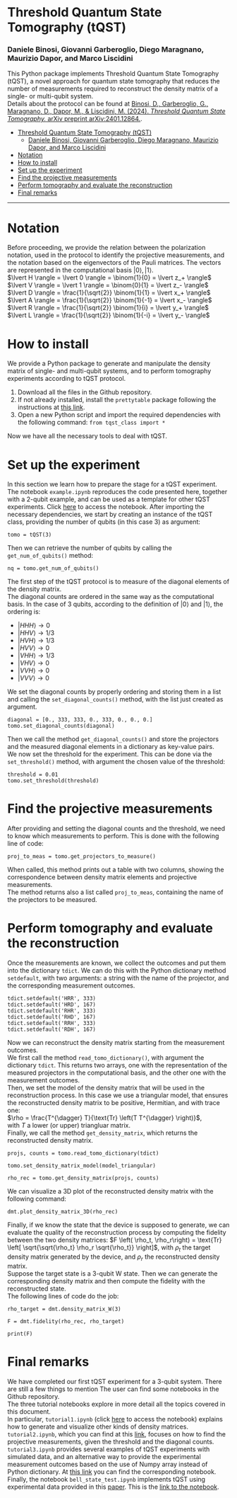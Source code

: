 # Threshold Quantum State Tomography (tQST)
### Daniele Binosi, Giovanni Garberoglio, Diego Maragnano, Maurizio Dapor, and Marco Liscidini

This Python package implements Threshold Quantum State Tomography (tQST), a novel approach for quantum state tomography that reduces the number of measurements required to reconstruct the density matrix of a single- or multi-qubit system.  
Details about the protocol can be found at [Binosi, D., Garberoglio, G., Maragnano, D., Dapor, M., & Liscidini, M. (2024). *Threshold Quantum State Tomography.* arXiv preprint arXiv:2401.12864.](https://arxiv.org/abs/2401.12864).  

- [Threshold Quantum State Tomography (tQST)](#threshold-quantum-state-tomography-tqst)
    - [Daniele Binosi, Giovanni Garberoglio, Diego Maragnano, Maurizio Dapor, and Marco Liscidini](#daniele-binosi-giovanni-garberoglio-diego-maragnano-maurizio-dapor-and-marco-liscidini)
- [Notation](#notation)
- [How to install](#how-to-install)
- [Set up the experiment](#set-up-the-experiment)
- [Find the projective measurements](#find-the-projective-measurements)
- [Perform tomography and evaluate the reconstruction](#perform-tomography-and-evaluate-the-reconstruction)
- [Final remarks](#final-remarks)

---

<a id="notation"></a>
# Notation
Before proceeding, we provide the relation between the polarization notation, used in the protocol to identify the projective measurements, and the notation based on the eigenvectors of the Pauli matrices. The vectors are represented in the computational basis $\lvert 0 \rangle, \lvert 1 \rangle$.  
$\lvert H \rangle = \lvert 0 \rangle = \binom{1}{0} = \lvert z_+ \rangle$  
$\lvert V \rangle = \lvert 1 \rangle = \binom{0}{1} = \lvert z_- \rangle$  
$\lvert D \rangle = \frac{1}{\sqrt{2}} \binom{1}{1} = \lvert x_+ \rangle$  
$\lvert A \rangle = \frac{1}{\sqrt{2}} \binom{1}{-1} = \lvert x_- \rangle$  
$\lvert R \rangle = \frac{1}{\sqrt{2}} \binom{1}{i} = \lvert y_+ \rangle$  
$\lvert L \rangle = \frac{1}{\sqrt{2}} \binom{1}{-i} = \lvert y_- \rangle$  

<a id="how-to-install"></a>
 # How to install

 We provide a Python package to generate and manipulate the density matrix of single- and multi-qubit systems, and to perform tomography experiments according to tQST protocol.  
 1. Download all the files in the Github repository.
 2. If not already installed, install the `prettytable` package following the instructions at [this link](https://pypi.org/project/prettytable/).
 3. Open a new Python script and import the required dependencies with the following command: `from tqst_class import *`  

Now we have all the necessary tools to deal with tQST.  

<a id="setup-the-experiment"></a>
# Set up the experiment

In this section we learn how to prepare the stage for a tQST experiment.  
The notebook `example.ipynb` reproduces the code presented here, together with a 2-qubit example, and can be used as a template for other tQST experiments. Click [here](https://github.com/liscidini-group/tQST/blob/main/example.ipynb) to access the notebook.
After importing the necessary dependencies, we start by creating an instance of the tQST class, providing the number of qubits (in this case 3) as argument:
```{python}
tomo = tQST(3)
```
Then we can retrieve the number of qubits by calling the `get_num_of_qubits()` method:
```{python}
nq = tomo.get_num_of_qubits()
```
The first step of the tQST protocol is to measure of the diagonal elements of the density matrix.  
The diagonal counts are ordered in the same way as the computational basis. In the case of 3 qubits, according to the definition of $\lvert 0 \rangle$ and $\lvert 1 \rangle$, the ordering is:
- $\lvert HHH \rangle \rightarrow 0$
- $\lvert HHV \rangle \rightarrow 1/3$
- $\lvert HVH \rangle \rightarrow 1/3$
- $\lvert HVV \rangle \rightarrow 0$
- $\lvert VHH \rangle \rightarrow 1/3$
- $\lvert VHV \rangle \rightarrow 0$
- $\lvert VVH \rangle \rightarrow 0$
- $\lvert VVV \rangle \rightarrow 0$

 We set the diagonal counts by properly ordering and storing them in a list and calling the `set_diagonal_counts()` method, with the list just created as argument.  
```{python}
diagonal = [0., 333, 333, 0., 333, 0., 0., 0.]
tomo.set_diagonal_counts(diagonal)
```
Then we call the method `get_diagonal_counts()` and store the projectors and the measured diagonal elements in a dictionary as key-value pairs.   
We now set the threshold for the experiment.  This can be done via the `set_threshold()` method, with argument the chosen value of the threshold:
```{python}
threshold = 0.01
tomo.set_threshold(threshold)
```

<a id="find-projective-measurements"></a>
# Find the projective measurements

After providing and setting the diagonal counts and the threshold, we need to know which measurements to perform. This is done with the following line of code:
 ```{python}
proj_to_meas = tomo.get_projectors_to_measure()
```
When called, this method prints out a table with two columns, showing the correspondence between density matrix elements and projective measurements.  
The method returns also a list called `proj_to_meas`, containing the name of the projectors to be measured.

<a id="perform-tomography-and-evaluate-the-reconstruction" ></a>
# Perform tomography and evaluate the reconstruction

Once the measurements are known, we collect the outcomes and put them into the dictionary `tdict`. We can do this with the Python dictionary method `setdefault`, with two arguments: a string with the name of the projector, and the corresponding measurement outcomes.

```{python}
tdict.setdefault('HRR', 333)
tdict.setdefault('HRD', 167)
tdict.setdefault('RHR', 333)
tdict.setdefault('RHD', 167)
tdict.setdefault('RRH', 333)
tdict.setdefault('RDH', 167)
```

Now we can reconstruct the density matrix starting from the measurement outcomes.  
We first call the method `read_tomo_dictionary()`, with argument the dictionary `tdict`. This returns two arrays, one with the representation of the measured projectors in the computational basis, and the other one with the measurement outcomes.  
Then, we set the model of the density matrix that will be used in the reconstruction process. In this case we use a triangular model, that ensures the reconstructed density matrix to be positive, Hermitian, and with trace one:  
$\rho = \frac{T^{\dagger} T}{\text{Tr} \left(T T^{\dagger} \right)}$,  
with $T$ a lower (or upper) triangluar matrix.  
Finally, we call the method `get_density_matrix`, which returns the reconstructed density matrix.

```{python}
projs, counts = tomo.read_tomo_dictionary(tdict)

tomo.set_density_matrix_model(model_triangular)

rho_rec = tomo.get_density_matrix(projs, counts)
```

We can visualize a 3D plot of the reconstructed density matrix with the following command:

```{python}
dmt.plot_density_matrix_3D(rho_rec)
```

Finally, if we know the state that the device is supposed to generate, we can evaluate the quality of the reconstruction process by computing the fidelity between the two density matrices:
$F \left( \rho_t, \rho_r\right) = \text{Tr} \left[ \sqrt{\sqrt{\rho_t} \rho_r \sqrt{\rho_t}} \right]$, with $\rho_t$ the target density matrix generated by the device, and $\rho_r$ the reconstructed density matrix.  
Suppose the target state is a 3-qubit W state. Then we can generate the corresponding density matrix and then compute the fidelity with the reconstructed state.  
The following lines of code do the job:
```{python}
rho_target = dmt.density_matrix_W(3)

F = dmt.fidelity(rho_rec, rho_target)

print(F)
```

<a id="final-remarks" ></a>
# Final remarks

We have completed our first tQST experiment for a 3-qubit system. There are still a few things to mention
The user can find some notebooks in the Github repository.    
The three tutorial notebooks explore in more detail all the topics covered in this document.  
In particular, `tutorial1.ipynb` (click [here](https://github.com/liscidini-group/tQST/blob/main/tutorial1.ipynb) to access the notebook) explains how to generate and visualize other kinds of density matrices.   
`tutorial2.ipynb`, which you can find at this [link](https://github.com/liscidini-group/tQST/blob/main/tutorial2.ipynb), focuses on how to find the projective measurements, given the threshold and the diagonal counts.  
`tutorial3.ipynb` provides several examples of tQST experiments with simulated data, and an alternative way to provide the experimental measurement outcomes based on the use of Numpy array instead of Python dictionary. At [this link](https://github.com/liscidini-group/tQST/blob/main/tutorial3.ipynb) you can find the corresponding notebook.  
Finally, the notebook `bell_state_test.ipynb` implements tQST using experimental data provided in this [paper](https://journals.aps.org/pra/abstract/10.1103/PhysRevA.64.052312). This is the [link to the notebook](https://github.com/liscidini-group/tQST/blob/main/bell_state_test.ipynb).
